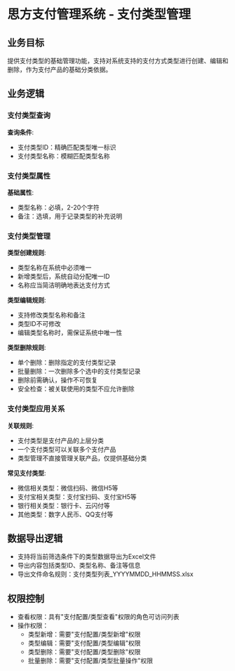 # 思方支付管理系统 - 支付类型管理

## 业务目标

提供支付类型的基础管理功能，支持对系统支持的支付方式类型进行创建、编辑和删除，作为支付产品的基础分类依据。

## 业务逻辑

### 支付类型查询

**查询条件**:
- 支付类型ID：精确匹配类型唯一标识
- 支付类型名称：模糊匹配类型名称

### 支付类型属性

**基础属性**:
- 类型名称：必填，2-20个字符
- 备注：选填，用于记录类型的补充说明

### 支付类型管理

**类型创建规则**:
- 类型名称在系统中必须唯一
- 新增类型后，系统自动分配唯一ID
- 名称应当简洁明确地表达支付方式

**类型编辑规则**:
- 支持修改类型名称和备注
- 类型ID不可修改
- 编辑类型名称时，需保证系统中唯一性

**类型删除规则**:
- 单个删除：删除指定的支付类型记录
- 批量删除：一次删除多个选中的支付类型记录
- 删除前需确认，操作不可恢复
- 安全检查：被关联使用的类型不应允许删除

### 支付类型应用关系

**关联规则**:
- 支付类型是支付产品的上层分类
- 一个支付类型可以关联多个支付产品
- 类型管理不直接管理关联产品，仅提供基础分类

**常见支付类型**:
- 微信相关类型：微信扫码、微信H5等
- 支付宝相关类型：支付宝扫码、支付宝H5等
- 银行相关类型：银行卡、云闪付等
- 其他类型：数字人民币、QQ支付等

## 数据导出逻辑

- 支持将当前筛选条件下的类型数据导出为Excel文件
- 导出内容包括类型ID、类型名称、备注等信息
- 导出文件命名规则：支付类型列表_YYYYMMDD_HHMMSS.xlsx

## 权限控制

- 查看权限：具有"支付配置/类型查看"权限的角色可访问列表
- 操作权限：
  - 类型新增：需要"支付配置/类型新增"权限
  - 类型编辑：需要"支付配置/类型编辑"权限
  - 类型删除：需要"支付配置/类型删除"权限
  - 批量删除：需要"支付配置/类型批量操作"权限 